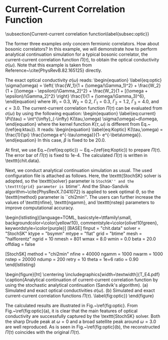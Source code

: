 # Current-Current Correlation Function

\subsection{Current-current correlation function\label{subsec:optic}}

The former three examples only concern fermionic correlators. How about bosonic correlators? In this example, we will demonstrate how to perform analytical continuation simulation for a typical bosonic correlator, the current-current correlation function $\Pi(\tau)$, to obtain the optical conductivity $\sigma(\omega)$. Note that this example is taken from Reference~\cite{PhysRevB.82.165125} directly. 

The exact optical conductivity $\sigma(\omega)$ reads:
\begin{equation}
\label{eq:optic}
\sigma(\omega) = 
\left\{
\frac{W_1}{1 + (\omega/\Gamma_1)^2} + 
\frac{W_2}{1 + [(\omega - \epsilon)/\Gamma_2]^2} +
\frac{W_2}{1 + [(\omega + \epsilon)/\Gamma_2]^2}
\right\}
\frac{1}{1 + (\omega/\Gamma_3)^6},
\end{equation}
where $W_1 = 0.3$, $W_2 = 0.2$, $\Gamma_1 = 0.3$, $\Gamma_2 = 1.2$, $\Gamma_3 = 4.0$, and $\epsilon = 3.0$. The current-current correlation function $\Pi(\tau)$ can be evaluated from $\sigma(\omega)$ by using the following equation:
\begin{equation}
\label{eq:current}
\Pi(\tau) = \int^{\infty}_{-\infty} K(\tau,\omega) \sigma(\omega)~d\omega,
\end{equation}
where the kernel function $K(\tau,\omega)$ is different from Eq.~(\ref{eq:ktau}). It reads:
\begin{equation}
\label{eq:Koptic}
K(\tau,\omega) = \frac{1}{\pi} \frac{\omega e^{-\tau\omega}}{1- e^{-\beta\omega}}.
\end{equation}
In this case, $\beta$ is fixed to be 20.0. 

At first, we use Eq.~(\ref{eq:optic}) $\sim$ Eq.~(\ref{eq:Koptic}) to prepare $\Pi(\tau)$. The error bar of $\Pi(\tau)$ is fixed to 1e-4. The calculated $\Pi(\tau)$ is written in \texttt{chit.data}. 

Next, we conduct analytical continuation simulation as usual. The used configuration file is attached as follows. Here, the \texttt{StochSK} solver is adopted, so the \texttt{solver} parameter is ``StochSK'' and the \texttt{grid} parameter is ``btime''. And the Shao-Sandvik algorithm~\cite{PhysRevX.7.041072} is applied to seek optimal $\Theta$, so the \texttt{method} parameter is ``chi2min''. The users can further increase the values of \texttt{nfine}, \texttt{ngamm}, and \texttt{nstep} parameters to improve computational accuracy. 
 
\begin{lstlisting}[language=TOML,
basicstyle=\ttfamily\small,
backgroundcolor=\color{yellow!10},
commentstyle=\color{olive!10!green},
keywordstyle=\color{purple}]
[BASE]
finput = "chit.data"
solver = "StochSK"
ktype  = "bsymm"
mtype  = "flat"
grid   = "btime"
mesh   = "halflorentz"
ngrid  = 10
nmesh  = 801
wmax   = 8.0
wmin   = 0.0
beta   = 20.0
offdiag = false

[StochSK]
method = "chi2min"
nfine = 40000
ngamm = 1000
nwarm = 1000
nstep = 20000
ndump = 200
retry = 10
theta = 1e+6
ratio = 0.90
\end{lstlisting}

\begin{figure}[ht]
\centering
\includegraphics[width=\textwidth]{T_E4.pdf}
\caption{Analytical continuation of current-current correlation function by using the stochastic analytical continuation (Sandvik's algorithm). (a) Simulated and exact optical conductivities $\sigma(\omega)$. (b) Simulated and exact current-current correlation functions $\Pi(\tau)$. \label{fig:optic}}
\end{figure}

The calculated results are illustrated in Fig.~\ref{fig:optic}. From Fig.~\ref{fig:optic}(a), it is clear that the main features of optical conductivity are successfully captured by the \texttt{StochSK} solver. Both the sharp Drude peak at $\omega = 0$ and a broad satellite peak around $\omega = 3.0$ are well reproduced. As is seen in Fig.~\ref{fig:optic}(b), the reconstructed $\tilde{\Pi}(\tau)$ coincides with the original $\Pi(\tau)$. 
